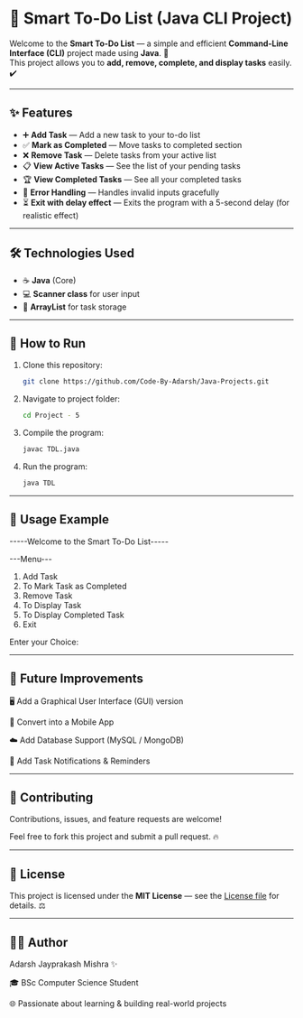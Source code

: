# 📝 Smart To-Do List (Java CLI Project)

Welcome to the **Smart To-Do List** — a simple and efficient **Command-Line Interface (CLI)** project made using **Java**. 🚀  
This project allows you to **add, remove, complete, and display tasks** easily. ✔️

---

## ✨ Features
- ➕ **Add Task** — Add a new task to your to-do list  
- ✅ **Mark as Completed** — Move tasks to completed section  
- ❌ **Remove Task** — Delete tasks from your active list  
- 📋 **View Active Tasks** — See the list of your pending tasks  
- 🏆 **View Completed Tasks** — See all your completed tasks  
- 🔄 **Error Handling** — Handles invalid inputs gracefully  
- ⏳ **Exit with delay effect** — Exits the program with a 5-second delay (for realistic effect)  

---

## 🛠️ Technologies Used
- ☕ **Java** (Core)  
- 💻 **Scanner class** for user input  
- 📂 **ArrayList** for task storage  

---

## 🚀 How to Run
1. Clone this repository:  
   ```bash
   git clone https://github.com/Code-By-Adarsh/Java-Projects.git

2. Navigate to project folder:
   ```bash
   cd Project - 5

3. Compile the program:
   ```bash
   javac TDL.java

4. Run the program:
   ```bash
   java TDL
   
---

## 📖 Usage Example

-----Welcome to the Smart To-Do List-----

---Menu---
1. Add Task
2. To Mark Task as Completed
3. Remove Task
4. To Display Task
5. To Display Completed Task
6. Exit

Enter your Choice:

---

## 📌 Future Improvements

🖥️ Add a Graphical User Interface (GUI) version

📱 Convert into a Mobile App

☁️ Add Database Support (MySQL / MongoDB)

🔔 Add Task Notifications & Reminders

---

## 🤝 Contributing
Contributions, issues, and feature requests are welcome!

Feel free to fork this project and submit a pull request. 🔥

---

## 📜 License
This project is licensed under the **MIT License** — see the [License file](./LICENSE)
 for details. ⚖️

---

## 👨‍💻 Author
Adarsh Jayprakash Mishra ✨

🎓 BSc Computer Science Student

🌐 Passionate about learning & building real-world projects

